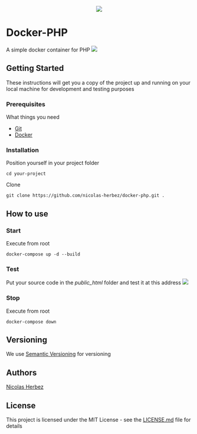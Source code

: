 <p align="center">
    <img src="https://img.shields.io/badge/version-1.0.0-blue" />
</p>

# Docker-PHP

A simple docker container for PHP
<img src="https://img.shields.io/badge/PHP-7.4-green" />

## Getting Started

These instructions will get you a copy of the project up and running on your local machine for development and testing purposes

### Prerequisites

What things you need

* [Git](https://git-scm.com/downloads)
* [Docker](https://www.docker.com/get-started/)

### Installation

Position yourself in your project folder
```
cd your-project
```

Clone
```
git clone https://github.com/nicolas-herbez/docker-php.git .
```

## How to use

### Start

Execute from root
```
docker-compose up -d --build
```

### Test

Put your source code in the *public_html* folder and test it at this address
<a href="http://localhost/" target="_blanc"><img src="https://img.shields.io/badge/localhost-80-blue" /></a>

### Stop

Execute from root
```
docker-compose down
```

## Versioning

We use [Semantic Versioning](http://semver.org/) for versioning

## Authors

[Nicolas Herbez](https://github.com/nicolas-herbez)

## License

This project is licensed under the MIT License - see the [LICENSE.md](LICENSE.md) file for details
